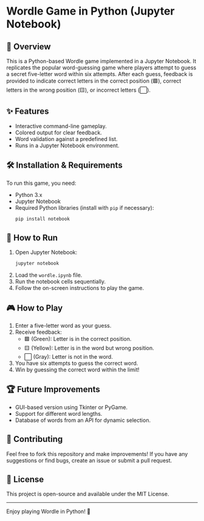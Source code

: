 # Wordle Game in Python (Jupyter Notebook)

## 📌 Overview
This is a Python-based Wordle game implemented in a Jupyter Notebook. It replicates the popular word-guessing game where players attempt to guess a secret five-letter word within six attempts. After each guess, feedback is provided to indicate correct letters in the correct position (🟩), correct letters in the wrong position (🟨), or incorrect letters (⬜).

## ✨ Features
- Interactive command-line gameplay.
- Colored output for clear feedback.
- Word validation against a predefined list.
- Runs in a Jupyter Notebook environment.

## 🛠️ Installation & Requirements
To run this game, you need:
- Python 3.x
- Jupyter Notebook
- Required Python libraries (install with `pip` if necessary):
  ```sh
  pip install notebook
  ```

## 🚀 How to Run
1. Open Jupyter Notebook:
   ```sh
   jupyter notebook
   ```
2. Load the `wordle.ipynb` file.
3. Run the notebook cells sequentially.
4. Follow the on-screen instructions to play the game.

## 🎮 How to Play
1. Enter a five-letter word as your guess.
2. Receive feedback:
   - 🟩 (Green): Letter is in the correct position.
   - 🟨 (Yellow): Letter is in the word but wrong position.
   - ⬜ (Gray): Letter is not in the word.
3. You have six attempts to guess the correct word.
4. Win by guessing the correct word within the limit!


## 🏆 Future Improvements
- GUI-based version using Tkinter or PyGame.
- Support for different word lengths.
- Database of words from an API for dynamic selection.

## 🤝 Contributing
Feel free to fork this repository and make improvements! If you have any suggestions or find bugs, create an issue or submit a pull request.

## 📜 License
This project is open-source and available under the MIT License.

---
Enjoy playing Wordle in Python! 🎉

